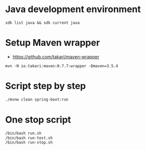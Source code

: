 # Java development environment

`sdk list java && sdk current java`

# Setup Maven wrapper

- https://github.com/takari/maven-wrapper

`mvn -N io.takari:maven:0.7.7:wrapper -Dmaven=3.5.4`

# Script step by step

```bash
./mvnw clean spring-boot:run
```

# One stop script

```bash
/bin/bash run.sh
/bin/bash run-test.sh
/bin/bash run-stop.sh
```

